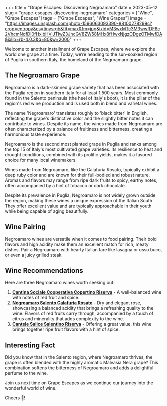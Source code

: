 +++
title = "Grape Escapes: Discovering Negroamaro"
date = 2023-05-12
slug = "grape-escapes-discovering-negroamaro"
categories = ["Wine", "Grape Escapes"]
tags = ["Grape Escapes", "Wine Grapes"]
image = "https://images.unsplash.com/photo-1596063093390-88100278299c?crop=entropy&cs=tinysrgb&fit=max&fm=jpg&ixid=M3wxMTc3M3wwfDF8c2VhcmNofDI0fHxibHVlJTIwZ3JhcGV8ZW58MHx8fHwxNjgzODgzOTMwfDA&ixlib=rb-4.0.3&q=80&w=2000"
+++

<p>Welcome to another installment of Grape Escapes, where we explore the world one grape at a time. Today, we’re heading to the sun-soaked region of Puglia in southern Italy, the homeland of the Negroamaro grape.</p>
<h2 id="the-negroamaro-grape">The Negroamaro Grape</h2>
<p>Negroamaro is a dark-skinned grape variety that has been associated with the Puglia region in southern Italy for at least 1,500 years. Most commonly found in the Salento peninsula (the heel of Italy's boot), it is the pillar of the region's red wine production and is used both in blend and varietal wines.</p>
<p>The name 'Negroamaro' translates roughly to 'black bitter' in English, reflecting the grape's distinctive color and the slightly bitter notes it can contribute to wines. Despite its name, the wines made from Negroamaro are often characterized by a balance of fruitiness and bitterness, creating a harmonious taste experience.</p>
<p>Negroamaro is the second most planted grape in Puglia and ranks among the top 15 of Italy's most cultivated grape varieties. Its resilience to heat and drought conditions, combined with its prolific yields, makes it a favored choice for many local winemakers.</p>
<p>Wines made from Negroamaro, like the Calafuria Rosato, typically exhibit a deep ruby color and are known for their full-bodied and robust nature. Aromas and flavors may range from ripe dark fruits to spicy, earthy notes, often accompanied by a hint of tobacco or dark chocolate.</p>
<p>Despite its prevalence in Puglia, Negroamaro is not widely grown outside the region, making these wines a unique expression of the Italian South. They offer excellent value and are typically approachable in their youth while being capable of aging beautifully.</p>
<h2 id="wine-pairing">Wine Pairing</h2>
<p>Negroamaro wines are versatile when it comes to food pairing. Their bold flavors and high acidity make them an excellent match for rich, meaty dishes. Pair a Negroamaro with hearty Italian fare like lasagna or osso buco, or even a juicy grilled steak.</p>
<h2 id="wine-recommendations">Wine Recommendations</h2>
<p>Here are three Negroamaro wines worth seeking out:</p>
<ol>
<li><a href="https://www.vivino.com/cupertinum-copertino-riserva/w/1137422"><strong>Cantina Sociale Cooperativa Copertino Riserva</strong></a> - A well-balanced wine with notes of red fruit and spice.</li>
<li><a href="https://www.vivino.com/tormaresca-negroamaro-salento-calafuria-rosato"><strong>Negroamaro Salento Calafuria Rosato</strong></a> - Dry and elegant rosé, showcasing a balanced acidity that brings a refreshing quality to the wine. Flavors of red fruits carry through, accompanied by a touch of citrus and minerality that adds complexity to the wine.</li>
<li><a href="https://www.vivino.com/cantele-riserva-salice-salentino/w/21937"><strong>Cantele Salice Salentino Riserva</strong></a> - Offering a great value, this wine brings together ripe fruit flavors with a hint of spice.</li>
</ol>
<h2 id="interesting-fact">Interesting Fact</h2>
<p>Did you know that in the Salento region, where Negroamaro thrives, the grape is often blended with the highly aromatic Malvasia Nera grape? This combination softens the bitterness of Negroamaro and adds a delightful perfume to the wine.</p>
<p>Join us next time on Grape Escapes as we continue our journey into the wonderful world of wine.</p>
<p>Cheers 🍷!</p>

